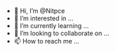 - 👋 Hi, I’m @Nitpce
- 👀 I’m interested in ...
- 🌱 I’m currently learning ...
- 💞️ I’m looking to collaborate on ...
- 📫 How to reach me ...

<!---
Nitpce/Nitpce is a ✨ special ✨ repository because its `README.md` (this file) appears on your GitHub profile.
You can click the Preview link to take a look at your changes.
--->
